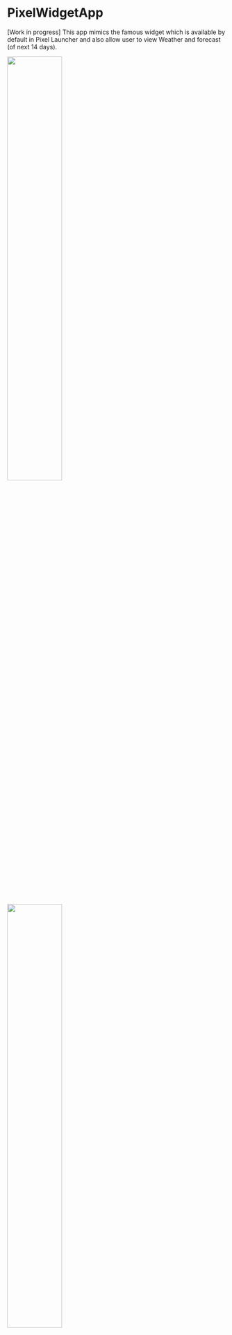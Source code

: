 # PixelWidgetApp
[Work in progress]
This app mimics the famous widget which is available by default in Pixel Launcher and also allow user to view Weather and forecast (of next 14 days).

<img src="https://user-images.githubusercontent.com/17433364/36947420-47f13a64-1ff1-11e8-84fa-525cb77ab167.jpg" width="50%" height=50%> <img src="https://user-images.githubusercontent.com/17433364/36947418-450480f4-1ff1-11e8-86b8-b38a1c1f14c7.jpg" width="50%" height=50%>
